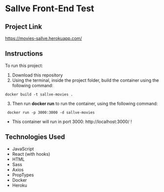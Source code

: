 Sallve Front-End Test
===

## Project Link

https://movies-sallve.herokuapp.com/


## Instructions

To run this project:

1. Download this repository
2. Using the terminal, inside the project folder, build the container using the following command:

```
docker build -t sallve-movies .
```
3. Then run **docker run** to run the container, using the following command:

```
 docker run -p 3000:3000 -d sallve-movies

```
* This container will run in port 3000: http://localhost:3000/ !


## Technologies Used
* JavaScript
* React (with hooks)
* HTML
* Sass
* Axios
* PropTypes
* Docker
* Heroku


